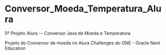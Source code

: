 
# Conversor_Moeda_Temperatura_Alura
5º Projeto Alura -- Conversor Java de Moeda e Temperatura

Projeto do Conversor de moeda no Alura Challenges do ONE - Oracle Next Education

